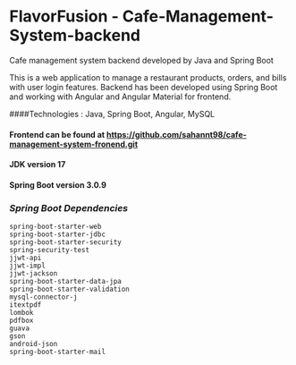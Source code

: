 # FlavorFusion - Cafe-Management-System-backend
Cafe management system backend developed by Java and Spring Boot

This is a web application to manage a restaurant products, orders, and bills with user login features. Backend has been developed using Spring Boot and working with Angular and Angular Material for
frontend.

####Technologies : Java, Spring Boot, Angular, MySQL

#### Frontend can be found at https://github.com/sahannt98/cafe-management-system-fronend.git

#### JDK version 17
#### Spring Boot version 3.0.9

### _Spring Boot Dependencies_ 
```
spring-boot-starter-web
spring-boot-starter-jdbc
spring-boot-starter-security
spring-security-test
jjwt-api
jjwt-impl
jjwt-jackson
spring-boot-starter-data-jpa
spring-boot-starter-validation
mysql-connector-j
itextpdf
lombok
pdfbox
guava
gson
android-json
spring-boot-starter-mail
```
